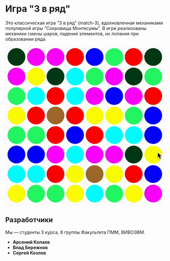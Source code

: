 # Игра "3 в ряд"

Это классическая игра "3 в ряд" (match-3), вдохновленная механиками популярной игры "Сокровища Монтесумы". В игре реализованы механики смены шаров, падения элементов, их лопания при образовании ряда.

![Demo](./vue/src/assets/demo.gif)

## Разработчики
Мы — студенты 3 курса, 8 группы Факультета ПММ, ВИВОЭВМ.

- **Арсений Копаев**  
- **Влад Бережнов**  
- **Сергей Козлов**
